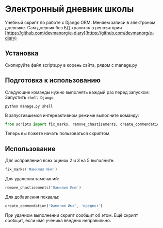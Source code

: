 # Электронный дневник школы

Учебный скрипт по работе с Django ORM. 
Меняем записи в электроном дневнике.
Сам дневник без БД хранится в репозитории [https://github.com/devmanorg/e-diary](https://github.com/devmanorg/e-diary)

## Установка
Скопируйте файл scripts.py в корень сайта, рядом с manage.py

## Подготовка к использованию

Следующие команды нужно выполнять каждый раз перед запуском:
Запустить `shell Django`

```
python manage.py shell
```
В запустившемся интереактивном режиме выполните команду:

```python
from scripts import fix_marks, remove_chastisements, create_commendation
```
Теперь вы пожете начать пользоваться скриптом.

## Использование
Для исправления всех оценок 2 и 3 на 5 выполните:
```python
fix_marks('Фамилия Имя')
```
Для удаления замечаний:
```python
remove_chastisements('Фамилия Имя')
```
Для добавления похвалы:
```python
create_commendation('Фамилия Имя', 'предмет')
```

При удачном выполнении скрипт сообщит об этом. Ещё скрипт сообщит, если имя ученика введено неправильно.